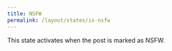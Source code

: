 ```yaml
---
title: NSFW
permalink: /layout/states/is-nsfw
---
```


This state activates when the post is marked as NSFW.
